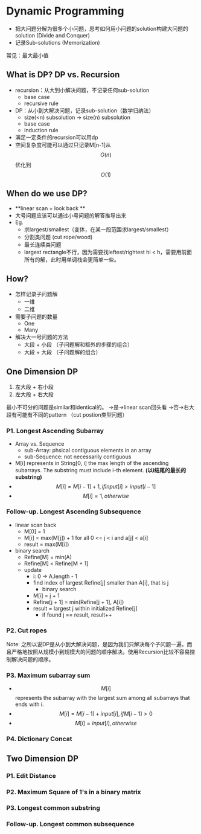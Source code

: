 <extoc></extoc>

# Dynamic Programming

- 把大问题分解为很多个小问题，思考如何用小问题的solution构建大问题的solution (Divide and Conquer)
- 记录Sub-solutions (Memorization)

常见：最大最小值

## What is DP? DP vs. Recursion

- recursion：从大到小解决问题，不记录任何sub-solution
    - base case
    - recursive rule
- DP：从小到大解决问题，记录sub-solution（数学归纳法）
    - size(<n) subsolution -> size(n) subsolution
    - base case
    - induction rule
- 满足一定条件的recursion可以用dp
- 空间复杂度可能可以通过只记录M[n-1]从$$O(n)$$优化到$$O(1)$$

## When do we use DP?

- **linear scan + look back **
- 大号问题应该可以通过小号问题的解答推导出来
- Eg.
    - 求largest/smallest（变体，在某一段范围求largest/smallest）
    - 分割类问题 (cut rope/wood)
    - 最长连续类问题
    - largest rectangle不行，因为需要找leftest/rightest hi < h，需要用前面所有的解，此时用单调栈会更简单一些。

## How?
- 怎样记录子问题解
    - 一维
    - 二维
- 需要子问题的数量
    - One
    - Many
- 解决大一号问题的方法
    - 大段 + 小段 （子问题解和额外的步骤的组合）
    - 大段 + 大段 （子问题解的组合）

## One Dimension DP

1. 左大段 + 右小段
2. 左大段 + 右大段

最小不可分的问题是similar和identical的。
->是->linear scan回头看
->否->右大段有可能有不同的pattern （cut postion类型问题）

### P1. Longest Ascending Subarray

- Array vs. Sequence
    - sub-Array: phsical contiguous elements in an array
    - sub-Sequence: not necessarily contiguous
- M[i] represents in String[0, i] the max length of the ascending subarrays. The substring must include i-th element. **(以i结尾的最长的substring)**
- $$M[i] = M[i - 1] + 1, if input[i] > input[i - 1]$$
- $$M[i] = 1, otherwise$$

### Follow-up. Longest Ascending Subsequence

- linear scan back
    - M[0] = 1
    - M[i] = max(M[j]) + 1 for all 0 <= j < i and a[j] < a[i]
    - result = max(M[i])
- binary search
    - Refine[M] = min(A)
    - Refine[M] < Refine[M + 1]
    - update
        - i: 0 -> A.length - 1
        - find index of largest Refine[j] smaller than A[i], that is j
            - binary search
        - M[i] = j + 1
        - Refine[j + 1] = min(Refine[j + 1], A[i])
        - result = largest j within initialized Refine[j]
            - if found j == result, result++
        
    

### P2. Cut ropes

Note: 之所以说DP是从小到大解决问题，是因为我们只解决每个子问题一遍，而且严格地按照从规模小到规模大的问题的顺序解决。使用Recursion比较不容易控制解决问题的顺序。

### P3. Maximum subarray sum

- $$M[i]$$ represents the subarray with the largest sum among all subarrays that ends with i.
- $$M[i] = M[i - 1] + input[i], if M[i - 1] > 0$$
- $$M[i] = input[i], otherwise$$

### P4. Dictionary Concat

## Two Dimension DP

### P1. Edit Distance

### P2. Maximum Square of 1's in a binary matrix

### P3. Longest common substring

### Follow-up. Longest common subsequence